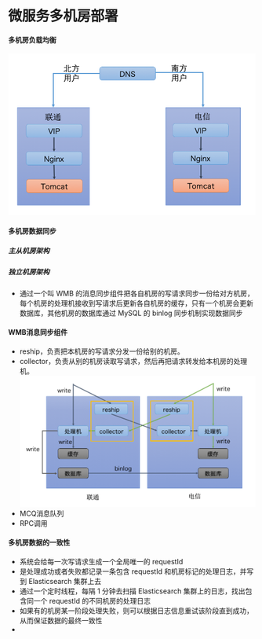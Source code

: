 # 微服务多机房部署
#### 多机房负载均衡
![75c4ef7b74fa445515c9150a0c353d5d](media/15524767407466/75c4ef7b74fa445515c9150a0c353d5d.png)


#### 多机房数据同步

##### 主从机房架构

##### 独立机房架构
* 通过一个叫 WMB 的消息同步组件把各自机房的写请求同步一份给对方机房，每个机房的处理机接收到写请求后更新各自机房的缓存，只有一个机房会更新数据库，其他机房的数据库通过 MySQL 的 binlog 同步机制实现数据同步

#### WMB消息同步组件
* reship，负责把本机房的写请求分发一份给别的机房。
* collector，负责从别的机房读取写请求，然后再把请求转发给本机房的处理机。![e9147143867af6c73ff72d68e284](media/15524767407466/e9147143867af6c73ff72d68e284c211.png)
* MCQ消息队列
* RPC调用

#### 多机房数据的一致性
* 系统会给每一次写请求生成一个全局唯一的 requestId
* 是处理成功或者失败都记录一条包含 requestId 和机房标记的处理日志，并写到 Elasticsearch 集群上去
* 通过一个定时线程，每隔 1 分钟去扫描 Elasticsearch 集群上的日志，找出包含同一个 requestId 的不同机房的处理日志
* 如果有的机房某一阶段处理失败，则可以根据日志信息重试该阶段直到成功，从而保证数据的最终一致性
* 